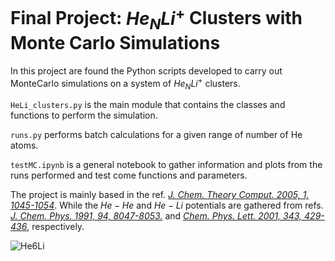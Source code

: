 # Final Project: $He_NLi^+$ Clusters with Monte Carlo Simulations

In this project are found the Python scripts developed to carry out MonteCarlo simulations on a system of $He_NLi^+$ clusters. 

`HeLi_clusters.py` is the main module that contains the classes and functions to perform the simulation.

`runs.py` performs batch calculations for a given range of number of He atoms.

`testMC.ipynb` is a general notebook to gather information and plots from the runs performed and test come functions and parameters.

The project is mainly based in the ref. [_J. Chem. Theory Comput. 2005, 1, 1045-1054_](https://pubs.acs.org/doi/10.1021/ct050072m). While the $He-He$ and $He-Li$ potentials are gathered from refs. [_J. Chem. Phys. 1991, 94, 8047-8053._](https://doi.org/10.1063/1.460139) and [_Chem. Phys. Lett. 2001, 343, 429-436_](https://doi.org/10.1016/S0009-2614(01)00717-5), respectively.

![He6Li](runs/He6Li/He6Li%20(side).png)